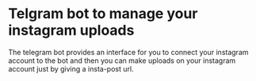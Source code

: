 # Telgram bot to manage your instagram uploads
The telegram bot provides an interface for you to connect your instagram account to the bot and then you can make uploads on your instagram account just by giving a insta-post url.
